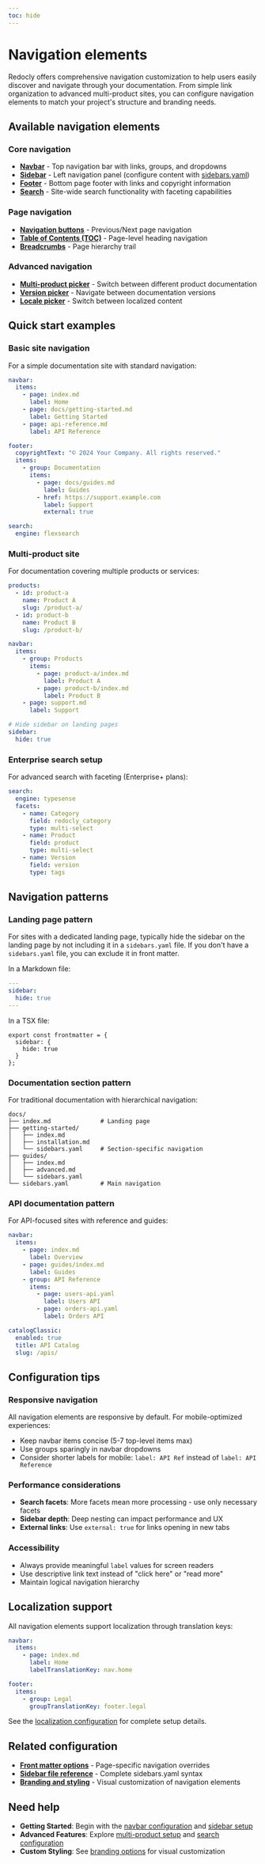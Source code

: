 ```yaml
---
toc: hide
---
```


# Navigation elements

Redocly offers comprehensive navigation customization to help users easily discover and navigate through your documentation. From simple link organization to advanced multi-product sites, you can configure navigation elements to match your project's structure and branding needs.

## Available navigation elements

### Core navigation
- **[Navbar](../config/navbar.md)** - Top navigation bar with links, groups, and dropdowns
- **[Sidebar](../config/sidebar.md)** - Left navigation panel (configure content with [sidebars.yaml](./sidebars.md))
- **[Footer](../config/footer.md)** - Bottom page footer with links and copyright information
- **[Search](../config/search.md)** - Site-wide search functionality with faceting capabilities

### Page navigation
- **[Navigation buttons](../config/navigation.md)** - Previous/Next page navigation
- **[Table of Contents (TOC)](../config/markdown.md#table-of-contents-object)** - Page-level heading navigation
- **[Breadcrumbs](../config/breadcrumbs.md)** - Page hierarchy trail

### Advanced navigation
- **[Multi-product picker](../config/products.md)** - Switch between different product documentation
- **[Version picker](../config/version-picker.md)** - Navigate between documentation versions
- **[Locale picker](../config/l10n.md#locale-picker)** - Switch between localized content

## Quick start examples

### Basic site navigation
For a simple documentation site with standard navigation:

```yaml {% title="redocly.yaml" %}
navbar:
  items:
    - page: index.md
      label: Home
    - page: docs/getting-started.md
      label: Getting Started
    - page: api-reference.md
      label: API Reference

footer:
  copyrightText: "© 2024 Your Company. All rights reserved."
  items:
    - group: Documentation
      items:
        - page: docs/guides.md
          label: Guides
        - href: https://support.example.com
          label: Support
          external: true

search:
  engine: flexsearch
```

### Multi-product site
For documentation covering multiple products or services:

```yaml {% title="redocly.yaml" %}
products:
  - id: product-a
    name: Product A
    slug: /product-a/
  - id: product-b
    name: Product B
    slug: /product-b/

navbar:
  items:
    - group: Products
      items:
        - page: product-a/index.md
          label: Product A
        - page: product-b/index.md
          label: Product B
    - page: support.md
      label: Support

# Hide sidebar on landing pages
sidebar:
  hide: true
```

### Enterprise search setup
For advanced search with faceting (Enterprise+ plans):

```yaml {% title="redocly.yaml" %}
search:
  engine: typesense
  facets:
    - name: Category
      field: redocly_category
      type: multi-select
    - name: Product
      field: product
      type: multi-select
    - name: Version
      field: version
      type: tags
```

## Navigation patterns

### Landing page pattern
For sites with a dedicated landing page, typically hide the sidebar on the landing page by not including it in a `sidebars.yaml` file.
If you don't have a `sidebars.yaml` file, you can exclude it in front matter.

In a Markdown file:
```yaml {% title="index.md" %}
---
sidebar:
  hide: true
---
```

In a TSX file:
```tsx {% title="index.page.tsx" %}
export const frontmatter = {
  sidebar: {
    hide: true
  }
};
```

### Documentation section pattern
For traditional documentation with hierarchical navigation:

```treeview
docs/
├── index.md              # Landing page
├── getting-started/
│   ├── index.md
│   ├── installation.md
│   └── sidebars.yaml     # Section-specific navigation
├── guides/
│   ├── index.md
│   ├── advanced.md
│   └── sidebars.yaml
└── sidebars.yaml         # Main navigation
```

### API documentation pattern
For API-focused sites with reference and guides:

```yaml {% title="redocly.yaml" %}
navbar:
  items:
    - page: index.md
      label: Overview
    - page: guides/index.md
      label: Guides
    - group: API Reference
      items:
        - page: users-api.yaml
          label: Users API
        - page: orders-api.yaml
          label: Orders API

catalogClassic:
  enabled: true
  title: API Catalog
  slug: /apis/
```

## Configuration tips

### Responsive navigation
All navigation elements are responsive by default. For mobile-optimized experiences:
- Keep navbar items concise (5-7 top-level items max)
- Use groups sparingly in navbar dropdowns
- Consider shorter labels for mobile: `label: API Ref` instead of `label: API Reference`

### Performance considerations
- **Search facets**: More facets mean more processing - use only necessary facets
- **Sidebar depth**: Deep nesting can impact performance and UX
- **External links**: Use `external: true` for links opening in new tabs

### Accessibility
- Always provide meaningful `label` values for screen readers
- Use descriptive link text instead of "click here" or "read more"
- Maintain logical navigation hierarchy

## Localization support

All navigation elements support localization through translation keys:

```yaml {% title="redocly.yaml" %}
navbar:
  items:
    - page: index.md
      label: Home
      labelTranslationKey: nav.home

footer:
  items:
    - group: Legal
      groupTranslationKey: footer.legal
```

See the [localization configuration](../config/l10n.md) for complete setup details.

## Related configuration

- **[Front matter options](../config/front-matter-config.md)** - Page-specific navigation overrides
- **[Sidebar file reference](./sidebars.md)** - Complete sidebars.yaml syntax
- **[Branding and styling](../branding/index.md)** - Visual customization of navigation elements

## Need help

- **Getting Started**: Begin with the [navbar configuration](../config/navbar.md) and [sidebar setup](./sidebars.md)
- **Advanced Features**: Explore [multi-product setup](../config/products.md) and [search configuration](../config/search.md)
- **Custom Styling**: See [branding options](../branding/index.md) for visual customization